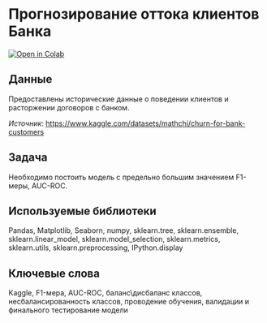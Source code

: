 # Прогнозирование оттока клиентов Банка
[![Open in Colab](https://colab.research.google.com/assets/colab-badge.svg)](https://colab.research.google.com/github/valentinatihova/DS_projects/blob/main/bank_churn_prediction/bank_churn_prediction.ipynb)
## Данные
Предоставлены исторические данные о поведении клиентов и расторжении договоров с банком.

*Источник*: https://www.kaggle.com/datasets/mathchi/churn-for-bank-customers

## Задача
Необходимо постоить модель с предельно большим значением F1-меры, AUC-ROC.

## Используемые библиотеки
Pandas, Matplotlib, Seaborn, numpy, sklearn.tree, sklearn.ensemble, sklearn.linear_model, sklearn.model_selection, sklearn.metrics, sklearn.utils, sklearn.preprocessing, IPython.display

## Ключевые слова
Kaggle, F1-мера, AUC-ROC, баланс\дисбаланс классов, несбалансированность классов, проводение обучения, валидации и финального тестирование модели
